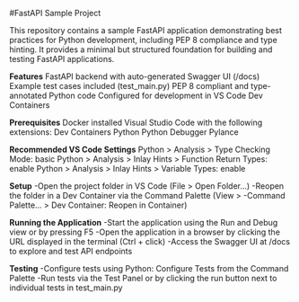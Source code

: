 #FastAPI Sample Project

This repository contains a sample FastAPI application demonstrating best practices for Python development, including PEP 8 compliance and type hinting. It provides a minimal but structured foundation for building and testing FastAPI applications.

**Features**
FastAPI backend with auto-generated Swagger UI (/docs)
Example test cases included (test_main.py)
PEP 8 compliant and type-annotated Python code
Configured for development in VS Code Dev Containers

**Prerequisites**
Docker installed
Visual Studio Code with the following extensions:
Dev Containers
Python
Python Debugger
Pylance

**Recommended VS Code Settings**
Python > Analysis > Type Checking Mode: basic
Python > Analysis > Inlay Hints > Function Return Types: enable
Python > Analysis > Inlay Hints > Variable Types: enable

**Setup**
-Open the project folder in VS Code (File > Open Folder…)
-Reopen the folder in a Dev Container via the Command Palette (View > -Command Palette… > Dev Container: Reopen in Container)

**Running the Application**
-Start the application using the Run and Debug view or by pressing F5
-Open the application in a browser by clicking the URL displayed in the terminal (Ctrl + click)
-Access the Swagger UI at /docs to explore and test API endpoints

**Testing**
-Configure tests using Python: Configure Tests from the Command Palette
-Run tests via the Test Panel or by clicking the run button next to individual tests in test_main.py
